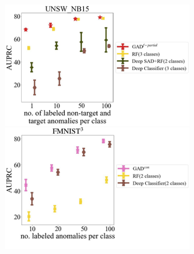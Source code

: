 <div style="display:inline-block">
  <img src="images/GAD^f_vs_RF3_and_SAD+RF2.jpg" width="500"/>
  <img src="images/GAD^con_vs_RF2.jpg" width="500"/>
</div>
